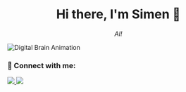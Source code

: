 <h1 align="center">Hi there, I'm Simen 👋</h1>

<p align="center">
  <em>AI!</em>
</p>

![Digital Brain Animation](https://i.giphy.com/media/v1.Y2lkPTc5MGI3NjExcDdxNDZteWlxMmc5M29xcHIwbDl0cm45OWc3ejM3YTJhbmYyN2xjbyZlcD12MV9pbnRlcm5hbF9naWZfYnlfaWQmY3Q9Zw/PjJ1cLHqLEveXysGDB/giphy-downsized-large.gif)


### 🔗 Connect with me:

<p>
  <a href="https://linkedin.com/in/sbfroy">
    <img src="https://img.shields.io/badge/-LinkedIn-0077B5?logo=LinkedIn&logoColor=white&style=flat" />
  </a>
  <a href="mailto:sbfroyland@gmail.com">
    <img src="https://img.shields.io/badge/-Email-D14836?logo=Gmail&logoColor=white&style=flat" />
  </a>
</p>
